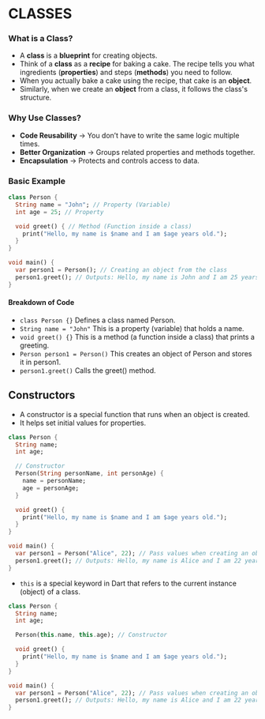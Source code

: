 # CLASSES

### **What is a Class?**  
- A **class** is a **blueprint** for creating objects.  
- Think of a **class** as a **recipe** for baking a cake. The recipe tells you what ingredients (**properties**) and steps (**methods**) you need to follow.  
- When you actually bake a cake using the recipe, that cake is an **object**.  
- Similarly, when we create an **object** from a class, it follows the class's structure.  

### **Why Use Classes?**
- **Code Reusability** → You don’t have to write the same logic multiple times.  
- **Better Organization** → Groups related properties and methods together.  
- **Encapsulation** → Protects and controls access to data.  

### **Basic Example**  
```dart
class Person {
  String name = "John"; // Property (Variable)
  int age = 25; // Property

  void greet() { // Method (Function inside a class)
    print("Hello, my name is $name and I am $age years old.");
  }
}

void main() {
  var person1 = Person(); // Creating an object from the class
  person1.greet(); // Outputs: Hello, my name is John and I am 25 years old.
}
```

#### Breakdown of Code
- `class Person {}` Defines a class named Person.
- `String name = "John"` This is a property (variable) that holds a name.
- `void greet() {}` This is a method (a function inside a class) that prints a greeting.
- `Person person1 = Person()` This creates an object of Person and stores it in person1.
- `person1.greet()` Calls the greet() method.

## Constructors
- A constructor is a special function that runs when an object is created.
- It helps set initial values for properties.

```dart
class Person {
  String name;
  int age;

  // Constructor
  Person(String personName, int personAge) {
    name = personName;
    age = personAge;
  }

  void greet() {
    print("Hello, my name is $name and I am $age years old.");
  }
}

void main() {
  var person1 = Person("Alice", 22); // Pass values when creating an object
  person1.greet(); // Outputs: Hello, my name is Alice and I am 22 years old.
}
```
- `this` is a special keyword in Dart that refers to the current instance (object) of a class.

```dart
class Person {
  String name;
  int age;

  Person(this.name, this.age); // Constructor

  void greet() {
    print("Hello, my name is $name and I am $age years old.");
  }
}

void main() {
  var person1 = Person("Alice", 22); // Pass values when creating an object
  person1.greet(); // Outputs: Hello, my name is Alice and I am 22 years old.
}
```
